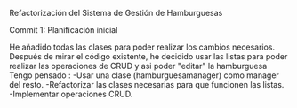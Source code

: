 Refactorización del Sistema de Gestión de Hamburguesas

Commit 1: Planificación inicial

He añadido todas las clases para poder realizar los cambios necesarios.
Después de mirar el código existente, he decidido usar las listas para poder realizar las operaciones de CRUD y asi poder "editar" la hamburguesa
Tengo pensado :
-Usar una clase (hamburguesamanager) como manager del resto.
-Refactorizar las clases necesarias para que funcionen las listas.
-Implementar operaciones CRUD.
